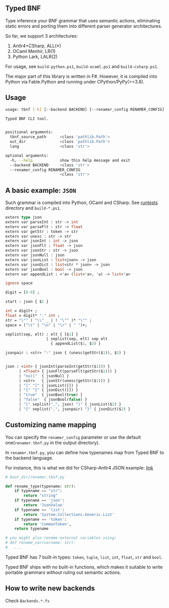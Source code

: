## Typed BNF

Type inference your BNF grammar that uses semantic actions, eliminating static errors and porting them into different parser generator architectures.

So far, we support 3 architectures:

1. Antlr4+CSharp, ALL(*)
2. OCaml Menhir, LR(1)
3. Python Lark, LALR(2)

For usage, see `build-python.ps1`, `build-ocaml.ps1` and `build-csharp.ps1`.

The major part of this library is written in F\#. However, it is compiled into Python via Fable.Python and running under CPython/PyPy(>=3.8).

## Usage

```bash
usage: tbnf [-h] [--backend BACKEND] [--renamer_config RENAMER_CONFIG] tbnf_source_path out_dir lang

Typed BNF CLI tool.


positional arguments:
  tbnf_source_path      <class 'pathlib.Path'>
  out_dir               <class 'pathlib.Path'>
  lang                  <class 'str'>

optional arguments:
  -h, --help            show this help message and exit
  --backend BACKEND     <class 'str'>
  --renamer_config RENAMER_CONFIG
                        <class 'str'>
```

## A basic example: `JSON`

Such grammar is compiled into Python, OCaml and CSharp. See [runtests](https://github.com/thautwarm/typed-bnf/tree/main/runtests) directory and `build-*.ps1`.

```ocaml
extern type json
extern var parseInt : str -> int
extern var parseFlt : str -> float
extern var getStr : token -> str
extern var unesc : str -> str
extern var jsonInt : int -> json
extern var jsonFlt : float -> json
extern var jsonStr : str -> json
extern var jsonNull : json
extern var jsonList : list<json> -> json
extern var jsonDict : list<str * json> -> json
extern var jsonBool : bool -> json
extern var appendList : <'a> (list<'a>, 'a) -> list<'a>

ignore space

digit = [0-9] ;

start : json { $1 }

int = digit+ ;
float = digit* "." int ;
str = "\"" ( "\\" _ | ! "\"" )* "\"" ;
space = ("\t" | "\n" | "\r" | " ")+;

seplist(sep, elt) : elt { [$1] }
                  | seplist(sep, elt) sep elt
                    { appendList($1, $3) }

jsonpair : <str> ":" json { (unesc(getStr($1)), $3) }


json : <int> { jsonInt(parseInt(getStr($1))) }
      | <float> { jsonFlt(parseFlt(getStr($1))) }
      | "null"  { jsonNull }
      | <str>   { jsonStr(unesc(getStr($1))) }
      | "[" "]" { jsonList([]) }
      | "{" "}" { jsonDict([]) }
      | "true"  { jsonBool(true) }
      | "false"  { jsonBool(false) }
      | "[" seplist(",", json) "]" { jsonList($2) }
      | "{" seplist(",", jsonpair) "}" { jsonDict($2) }
```

## Customizing name mapping

You can specify the `renamer_config` parameter or use the default one(`renamer.tbnf.py` in the output directory).

In `renamer.tbnf.py`, you can define how typenames map from Typed BNF to the backend language.

For instance, this is what we did for CSharp-Antlr4 JSON example: [link](https://github.com/thautwarm/typed-bnf/blob/main/runtests/csharp_simple_json/rename.tbnf.py)

```python
# $out_dir/renamer.tbnf.py

def rename_type(typename: str):
    if typename == "str":
        return "string"
    if typename == 'json':
        return 'JsonValue'
    if typename == 'list':
        return 'System.Collections.Generic.List'
    if typename == 'token':
        return 'CommonToken',
    return typename

# you might also rename external variables using:
# def rename_var(varname: str): 
#   ...
```

Typed BNF has 7 built-in types: `token`, `tuple`, `list`, `int`, `float`, `str` and `bool`.

Typed BNF ships with no built-in functions, which makes it suitable to write portable grammars without ruling out semantic actions.

## How to write new backends

Check `Backends.*.fs`